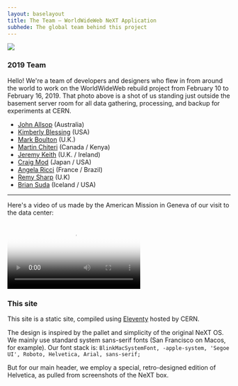 ```yaml
---
layout: baselayout
title: The Team — WorldWideWeb NeXT Application
subhede: The global team behind this project
---
```



<img src="/images/colophon/thegroup.jpg" class="fullbleed"/>


<section>

### 2019 Team

Hello! We're a team of developers and designers who flew in from around the world to work on the WorldWideWeb rebuild project from February 10 to February 16, 2019. That photo above is a shot of us standing just outside the basement server room for all data gathering, processing, and backup for experiments at CERN. 

- [John Allsop](http://johnfallsopp.com/) (Australia)
- [Kimberly Blessing](https://www.kimberlyblessing.com/) (USA)
- [Mark Boulton](http://www.markboulton.co.uk/) (U.K.)
- [Martin Chiteri](http://geek.co.ke/about/) (Canada / Kenya) 
- [Jeremy Keith](https://adactio.com) (U.K. / Ireland)
- [Craig Mod](https://craigmod.com) (Japan / USA)
- [Angela Ricci](https://gericci.me) (France / Brazil)
- [Remy Sharp](https://remysharp.com) (U.K)
- [Brian Suda](https://twitter.com/briansuda?ref_src=twsrc%5Egoogle%7Ctwcamp%5Eserp%7Ctwgr%5Eauthor) (Iceland / USA)

----

Here's a video of us made by the American Mission in Geneva of our visit to the data center: 

<video controls poster="/images/cern_data-poster.jpg" src="/images/cern_data.mp4" style="display: inline;">

<a href="https://www.facebook.com/usmissiongeneva/videos/415779382505638/">Facebook original video source</a>

</video>

</section>

<section>

### This site

This site is a static site, compiled using [Eleventy](https://www.11ty.io/) hosted by CERN. 

The design is inspired by the pallet and simplicity of the original NeXT OS. We mainly use standard system sans-serif fonts (San Francisco on Macos, for example). Our font stack is: `BlinkMacSystemFont, -apple-system, 'Segoe UI', Roboto, Helvetica, Arial, sans-serif;`

But for our main header, we employ a special, retro-designed edition of Helvetica, as pulled from screenshots of the NeXT box. 




</section>

